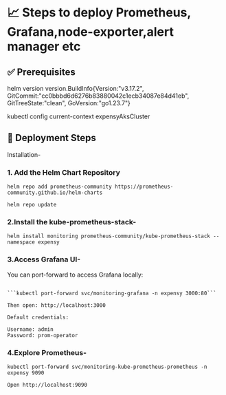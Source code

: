 # 📈 Steps to deploy Prometheus, Grafana,node-exporter,alert manager etc

## ✅ Prerequisites

helm version
version.BuildInfo{Version:"v3.17.2", GitCommit:"cc0bbbd6d6276b83880042c1ecb34087e84d41eb", GitTreeState:"clean", GoVersion:"go1.23.7"}

kubectl config current-context
expensyAksCluster

## 🚀 Deployment Steps

Installation-
### 1. Add the Helm Chart Repository
```
helm repo add prometheus-community https://prometheus-community.github.io/helm-charts

helm repo update
```

### 2.Install the kube-prometheus-stack-
```
helm install monitoring prometheus-community/kube-prometheus-stack --namespace expensy
```

### 3.Access Grafana UI-
You can port-forward to access Grafana locally:
```

```kubectl port-forward svc/monitoring-grafana -n expensy 3000:80```

Then open: http://localhost:3000

Default credentials:

Username: admin
Password: prom-operator
```
### 4.Explore Prometheus-
```
kubectl port-forward svc/monitoring-kube-prometheus-prometheus -n expensy 9090

Open http://localhost:9090
```